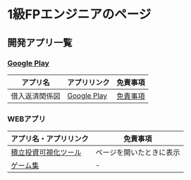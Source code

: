 # 1級FPエンジニアのページ

## 開発アプリ一覧
### [Google Play](https://play.google.com/store/apps/developer?id=1級FPエンジニア)

|アプリ名|アプリリンク|免責事項|
| ---- | ---- | ---- |
|借入返済関係図| [Google Play](https://play.google.com/store/apps/details?id=io.github.dbafinancedeveloper.loanvisualizer)|[免責事項](https://dba-finance-feedback.github.io/kariire-hensai-kankeizu-disclaimer/)|

### WEBアプリ

|アプリ名・アプリリンク|免責事項|
| ---- | ---- |
| [積立投資可視化ツール](https://dba-finance-feedback.github.io/snowball-map/)|ページを開いたときに表示|
| [ゲーム集](https://dba-finance-feedback.github.io/games/)| - |
